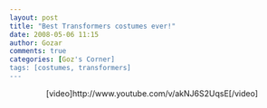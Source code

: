 ```yaml
---
layout: post
title: "Best Transformers costumes ever!"
date: 2008-05-06 11:15
author: Gozar
comments: true
categories: [Goz's Corner]
tags: [costumes, transformers]
---
```

<center>
[video]http://www.youtube.com/v/akNJ6S2UqsE[/video]
</center>
